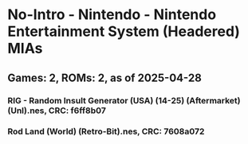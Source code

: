 # No-Intro - Nintendo - Nintendo Entertainment System (Headered) MIAs
## Games: 2, ROMs: 2, as of 2025-04-28

### RIG - Random Insult Generator (USA) (14-25) (Aftermarket) (Unl).nes, CRC: f6ff8b07
### Rod Land (World) (Retro-Bit).nes, CRC: 7608a072
